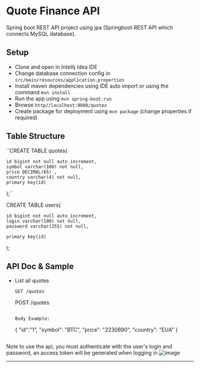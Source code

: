 # Quote Finance API
Spring boot REST API project using jpa (Springboot REST API which connects MySQL database).

Setup
-----
- Clone and open in Intellij Idea IDE
- Change database connection config in `src/main/resources/application.properties`
- Install maven dependencies using IDE auto import or using the command ``mvn install``
- Run the app using ``mvn spring-boot:run``
- Browse ``http//localhost:8080/quotes``
- Create package for deployment using ``mvn package`` (change properties if required)

Table Structure
---------------
``CREATE TABLE quotes(

    id bigint not null auto_increment,
    symbol varchar(100) not null,
    price DECIMAL(65) ,
    country varchar(4) not null,
    primary key(id)

);``

CREATE TABLE users(

    id bigint not null auto_increment,
    login varchar(100) not null,
    password varchar(255) not null,

    primary key(id)

);


    
API Doc & Sample
----------------
- List all quotes 
    ```
    GET /quotes
    ```
    POST /quotes
    ```
    
    Body Example:
    ```
    {
        "id":"1",
        "symbol": "BTC",
        "price": "2230890",
        "country": "EUA"
    }
    ```
  
Note 
to use the api, you must authenticate with the user's login and password, an access token will be generated when logging in
![image](https://user-images.githubusercontent.com/71887970/222826870-53e529d7-51f8-4a3d-9e21-51e5fdb827cc.png)

-----
